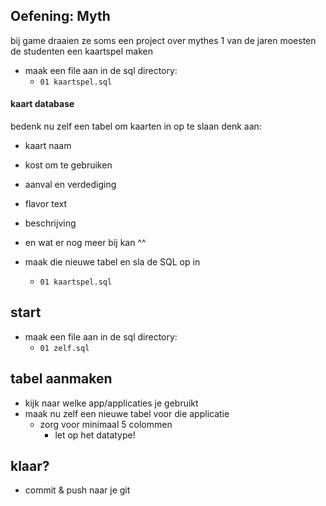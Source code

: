 
## Oefening: Myth

bij game draaien ze soms een project over mythes
1 van de jaren moesten de studenten een kaartspel maken

- maak een file aan in de sql directory:
    - `01 kaartspel.sql`

#### kaart database

bedenk nu zelf een tabel om kaarten in op te slaan denk aan:
- kaart naam
- kost om te gebruiken
- aanval en verdediging
- flavor text
- beschrijving
- en wat er nog meer bij kan ^^

- maak die nieuwe tabel en sla de SQL op in 
    - `01 kaartspel.sql`


## start

- maak een file aan in de sql directory:
    - `01 zelf.sql`

## tabel aanmaken

- kijk naar welke app/applicaties je gebruikt
- maak nu zelf een nieuwe tabel voor die applicatie
    - zorg voor minimaal 5 colommen
        - let op het datatype!



## klaar?

- commit & push naar je git
            